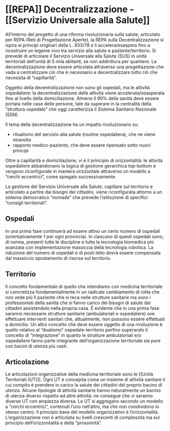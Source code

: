 # [[REPA]] Decentralizzazione - [[Servizio Universale alla Salute]]

All’interno del progetto di una riforma rivoluzionaria sulla salute, articolato per REPA (Reti di Progettazione Aperte), la REPA sulla Decentralizzazione si ispira ai principi originari della L. 833/78 e li accelera/esaspera fino a ricostruire un legame vivo tra servizio alla salute e paziente/territorio. Si prevede di articolare il Servizio Universale alla Salute (SUS) in unità territoriali dell’unità di 5 mila abitanti, se non addirittura per quartiere. La decentralizzazione deve essere articolata attraverso una progettazione che vada a centralizzare ciò che è necessario e decentralizzare tutto ciò che necessita di “capillarità”.

Oggetto della decentralizzazione non sono gli ospedali, ma le attività ospedaliere: la decentralizzazione delle attività viene accelerata/esasperata fino al livello della domiciliazione. Almeno il 90% della sanità deve essere portata nelle case delle persone, tale da superare in la centralità della “struttura ospedale” che oggi caratterizza il Sistema Sanitario Nazionale (SSN).

Il tema della decentralizzazione ha un impatto rivoluzionario su:
- ritualismo del servizio alla salute (routine ospedaliera), che ne viene stravolto
- rapporto medico-paziente, che deve essere ripensato sotto nuovi principi

Oltre a capillarità e domiciliazione, vi è il principio di orizzontalità: le attività ospedaliere abbandonano la logica di gestione gerarchica top-bottom e vengono riconfigurate in maniera orizzontale attraverso un modello a “cerchi eccentrici”, come spiegato successivamente.

La gestione del Servizio Universale alla Salute, capillare sul territorio e articolato a partire dai bisogni dei cittadini, viene riconfigurata attorno a un sistema democratico “nomade” che prevede l’istituzione di specifici “consigli territoriali”.

## Ospedali

In una prima fase continuerà ad essere attivo un certo numero di ospedali (orientativamente 1 per ogni provincia). In ciascuno di questi ospedali sono, di norma, presenti tutte le discipline e tutta la tecnologia biomedica più avanzata con implementazione massiccia della tecnologia robotica. La riduzione del numero di ospedali e di posti letto dovrà essere compensata dal massiccio spostamento di risorse sul territorio.

## Territorio

Il concetto fondamentale di quello che intendiamo con medicina territoriale si concretizza fondamentalmente in un radicale cambiamento di rotta che non vede più il paziente che si reca nelle strutture sanitarie ma sono i professionisti della sanità che si fanno carico dei bisogni di salute dei cittadini assistendolo nella propria casa. È evidente che in una prima fase saranno necessarie strutture sanitarie (ambulatoriali e ospedaliere) ove effettuare interventi sanitari che, attualmente, non possono essere effettuati a domicilio. Un altro concetto che deve essere oggetto di una rivoluzione è quello relativo al “dualismo” ospedale-territorio perfino superando il concetto di “integrazione” in quanto le strutture ambulatoriali e/o ospedaliere fanno parte integrante dell’organizzazione territoriale sia pure con bacini di utenza più vasti.

## Articolazione

Le articolazioni organizzative della medicina territoriale sono le [[Unità Territoriali (UT)]]. Ogni UT è concepita come un insieme di attività sanitare il cui compito è prendere in carico la salute dei cittadini del proprio bacino di utenza.
Alcune tipologie di attività sanitarie hanno naturalmente un bacino di utenza diverso rispetto ad altre attività: ne consegue che vi saranno diverse UT con ampiezza diversa.
Le UT si aggregano secondo un modello a “cerchi eccentrici”, contenuti l’uno nell’altro, ma che non condividono lo stesso centro.
Il principio base del modello organizzativo è l’orizzontalità. L’organizzazione non è articolata su livelli crescenti di complessità ma sul principio dell’orizzontalità e della “prossimità”.